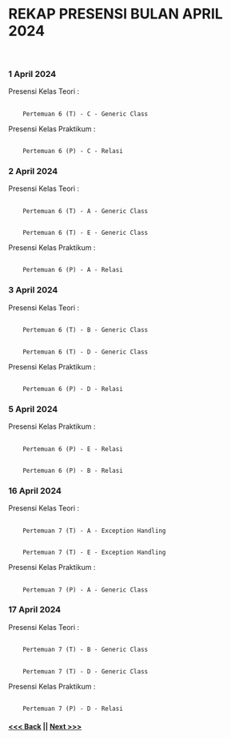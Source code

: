 # REKAP PRESENSI BULAN APRIL 2024
<br/>

### 1 April 2024
Presensi Kelas Teori :
##
        Pertemuan 6 (T) - C - Generic Class
Presensi Kelas Praktikum :
##
        Pertemuan 6 (P) - C - Relasi

### 2 April 2024
Presensi Kelas Teori :
##
        Pertemuan 6 (T) - A - Generic Class
##
        Pertemuan 6 (T) - E - Generic Class
Presensi Kelas Praktikum :
##
        Pertemuan 6 (P) - A - Relasi

### 3 April 2024
Presensi Kelas Teori :
##
        Pertemuan 6 (T) - B - Generic Class
##
        Pertemuan 6 (T) - D - Generic Class
Presensi Kelas Praktikum :
##
        Pertemuan 6 (P) - D - Relasi

### 5 April 2024
Presensi Kelas Praktikum :
##
        Pertemuan 6 (P) - E - Relasi
##
        Pertemuan 6 (P) - B - Relasi

### 16 April 2024
Presensi Kelas Teori :
##
        Pertemuan 7 (T) - A - Exception Handling
##
        Pertemuan 7 (T) - E - Exception Handling
Presensi Kelas Praktikum :
##
        Pertemuan 7 (P) - A - Generic Class

### 17 April 2024
Presensi Kelas Teori :
##
        Pertemuan 7 (T) - B - Generic Class
##
        Pertemuan 7 (T) - D - Generic Class
Presensi Kelas Praktikum :
##
        Pertemuan 7 (P) - D - Relasi

#### [<<< Back](../march-2024/README.md)  ||  [Next >>>](../may-2024/README.md)